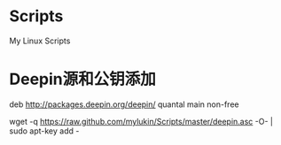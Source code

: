 Scripts
=======

My Linux Scripts


Deepin源和公钥添加
=======

deb http://packages.deepin.org/deepin/ quantal main non-free

wget -q https://raw.github.com/mylukin/Scripts/master/deepin.asc -O- | sudo apt-key add -
